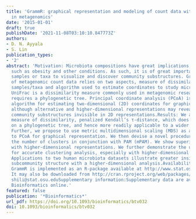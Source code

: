 ```yaml
---
title: 'GrammR: graphical representation and modeling of count data with application
  in metagenomics'
date: '2015-01-01'
draft: true
publishDate: '2021-11-08T03:10:10.847773Z'
authors:
- D. N. Ayyala
- S. Lin
publication_types:
- '2'
abstract: 'Motivation: Microbiota compositions have great implications in human health,
  such as obesity and other conditions. As such, it is of great importance to cluster
  samples or taxa to visualize and discover community substructures. Graphical representation
  of metagenomic count data relies on two aspects, measure of dissimilarity between
  samples/taxa and algorithm used to estimate coordinates to study microbiota communities.
  UniFrac is a dissimilarity measure commonly used in metagenomic research, but it
  requires a phylogenetic tree. Principal coordinate analysis (PCoA) is a popular
  algorithm for estimating two-dimensional (2D) coordinates for graphical representation,
  although alternative and higher-dimensional representations may reveal underlying
  community substructures invisible in 2D representations.Results: We adapt a new
  measure of dissimilarity, penalized Kendall’s τ-distance, which does not depend
  on a phylogenetic tree, and hence more readily applicable to a wider class of problems.
  Further, we propose to use metric multidimensional scaling (MDS) as an alternative
  to PCoA for graphical representation. We then devise a novel procedure for determining
  the number of clusters in conjunction with PAM (mPAM). We show superior performances
  with higher-dimensional representations. We further demonstrate the utility of mPAM
  for accurate clustering analysis, especially with higher-dimensional MDS models.
  Applications to two human microbiota datasets illustrate greater insights into the
  subcommunity structure with a higher-dimensional analysis.Availability and implementation:
  GrammR is implemented as an R-package available at http://www.stat.osu.edu/∼statgen/SOFTWARE/GrammR/.
  It may also be downloaded from http://cran.rproject.org/web/packages/GrammR/.Contact:
  shili@stat.osu.eduSupplementary information:Supplementary data are available at
  Bioinformatics online.'
featured: false
publication: '*Bioinformatics*'
url_pdf: https://doi.org/10.1093/bioinformatics/btv032
doi: 10.1093/bioinformatics/btv032
---
```


